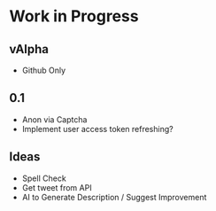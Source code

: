 # Work in Progress

## vAlpha

- Github Only

## 0.1

- Anon via Captcha
- Implement user access token refreshing?

## Ideas

- Spell Check
- Get tweet from API
- AI to Generate Description / Suggest Improvement
